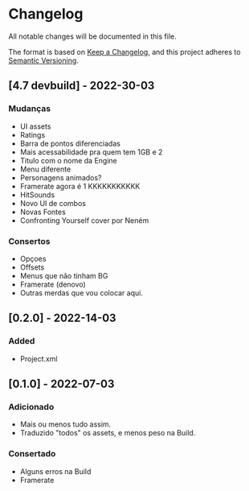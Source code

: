 # Changelog
All notable changes will be documented in this file.

The format is based on [Keep a Changelog](https://keepachangelog.com/en/1.0.0/),
and this project adheres to [Semantic Versioning](https://semver.org/spec/v2.0.0.html).

## [4.7 devbuild] - 2022-30-03
### Mudanças
- UI assets
- Ratings
- Barra de pontos diferenciadas
- Mais acessabilidade pra quem tem 1GB e 2
- Titulo com o nome da Engine
- Menu diferente
- Personagens animados?
- Framerate agora é 1 KKKKKKKKKKK
- HitSounds
- Novo UI de combos
- Novas Fontes
- Confronting Yourself cover por Neném

### Consertos
- Opçoes
- Offsets
- Menus que não tinham BG
- Framerate (denovo)
- Outras merdas que vou colocar aqui.

## [0.2.0] - 2022-14-03
### Added
- Project.xml

## [0.1.0] - 2022-07-03
### Adicionado
- Mais ou menos tudo assim.
- Traduzido "todos" os assets, e menos peso na Build.

### Consertado
- Alguns erros na Build
- Framerate
